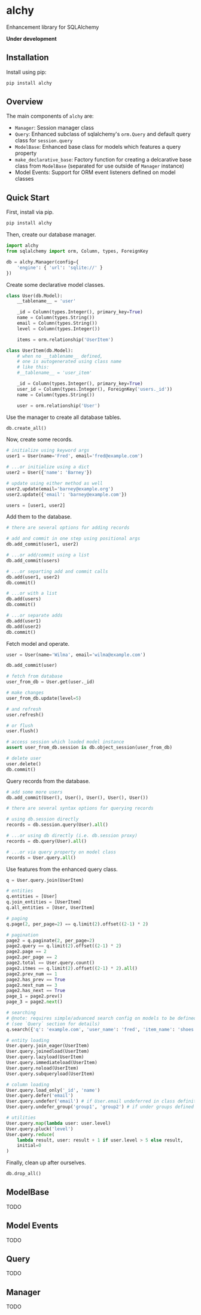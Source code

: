 # alchy

Enhancement library for SQLAlchemy

**Under development**

## Installation

Install using pip:

```bash
pip install alchy
```

## Overview

The main components of `alchy` are:

- `Manager`: Session manager class
- `Query`: Enhanced subclass of sqlalchemy's `orm.Query` and default query class for `session.query`
- `ModelBase`: Enhanced base class for models which features a query property
- `make_declarative_base`: Factory function for creating a delcarative base class from `ModelBase` (separated for use outside of `Manager` instance)
- Model Events: Support for ORM event listeners defined on model classes

## Quick Start

First, install via pip.

```bash
pip install alchy
```

Then, create our database manager.

```python
import alchy
from sqlalchemy import orm, Column, types, ForeignKey

db = alchy.Manager(config={
    'engine': { 'url': 'sqlite://' }
})
```

Create some declarative model classes.

```python
class User(db.Model):
    __tablename__ = 'user'

    _id = Column(types.Integer(), primary_key=True)
    name = Column(types.String())
    email = Column(types.String())
    level = Column(types.Integer())

    items = orm.relationship('UserItem')

class UserItem(db.Model):
    # when no __tablename__ defined,
    # one is autogenerated using class name
    # like this:
    #__tablename__ = 'user_item'

    _id = Column(types.Integer(), primary_key=True)
    user_id = Column(types.Integer(), ForeignKey('users._id'))
    name = Column(types.String())

    user = orm.relationship('User')
```

Use the manager to create all database tables.

```python
db.create_all()
```

Now, create some records.

```python
# initialize using keyword args
user1 = User(name='Fred', email='fred@example.com')

# ...or initialize using a dict
user2 = User({'name': 'Barney'})

# update using either method as well
user2.update(email='barney@example.org')
user2.update({'email': 'barney@example.com'})

users = [user1, user2]
```

Add them to the database.

```python
# there are several options for adding records

# add and commit in one step using positional args
db.add_commit(user1, user2)

# ...or add/commit using a list
db.add_commit(users)

# ...or separting add and commit calls
db.add(user1, user2)
db.commit()

# ...or with a list
db.add(users)
db.commit()

# ...or separate adds
db.add(user1)
db.add(user2)
db.commit()
```

Fetch model and operate.

```python
user = User(name='Wilma', email='wilma@example.com')

db.add_commit(user)

# fetch from database
user_from_db = User.get(user._id)

# make changes
user_from_db.update(level=5)

# and refresh
user.refresh()

# or flush
user.flush()

# access session which loaded model instance
assert user_from_db.session is db.object_session(user_from_db)

# delete user
user.delete()
db.commit()
```

Query records from the database.

```python
# add some more users
db.add_commit(User(), User(), User(), User(), User())

# there are several syntax options for querying records

# using db.session directly
records = db.session.query(User).all()

# ...or using db directly (i.e. db.session proxy)
records = db.query(User).all()

# ...or via query property on model class
records = User.query.all()
```

Use features from the enhanced query class.

```python
q = User.query.join(UserItem)

# entities
q.entities = [User]
q.join_entities = [UserItem]
q.all_entities = [User, UserItem]

# paging
q.page(2, per_page=2) == q.limit(2).offset((2-1) * 2)

# pagination
page2 = q.paginate(2, per_page=2)
page2.query == q.limit(2).offset((2-1) * 2)
page2.page == 2
page2.per_page == 2
page2.total == User.query.count()
page2.itmes == q.limit(2).offset((2-1) * 2).all()
page2.prev_num == 1
page2.has_prev == True
page2.next_num == 3
page2.has_next == True
page_1 = page2.prev()
page_3 = page2.next()

# searching
# @note: requires simple/advanced search config on models to be defined
# (see `Query` section for details)
q.search({'q': 'example.com', 'user_name': 'fred', 'item_name': 'shoes'}).all()

# entity loading
User.query.join_eager(UserItem)
User.query.joinedload(UserItem)
User.query.lazyload(UserItem)
User.query.immediateload(UserItem)
User.query.noload(UserItem)
User.query.subqueryload(UserItem)

# column loading
User.query.load_only('_id', 'name')
User.query.defer('email')
User.query.undefer('email') # if User.email undeferred in class definition
User.query.undefer_group('group1', 'group2') # if under groups defined in class

# utilities
User.query.map(lambda user: user.level)
User.query.pluck('level')
User.query.reduce(
    lambda result, user: result + 1 if user.level > 5 else result,
    initial=0
)
```

Finally, clean up after ourselves.

```python
db.drop_all()
```

## ModelBase

TODO

## Model Events

TODO

## Query

TODO

## Manager

TODO
